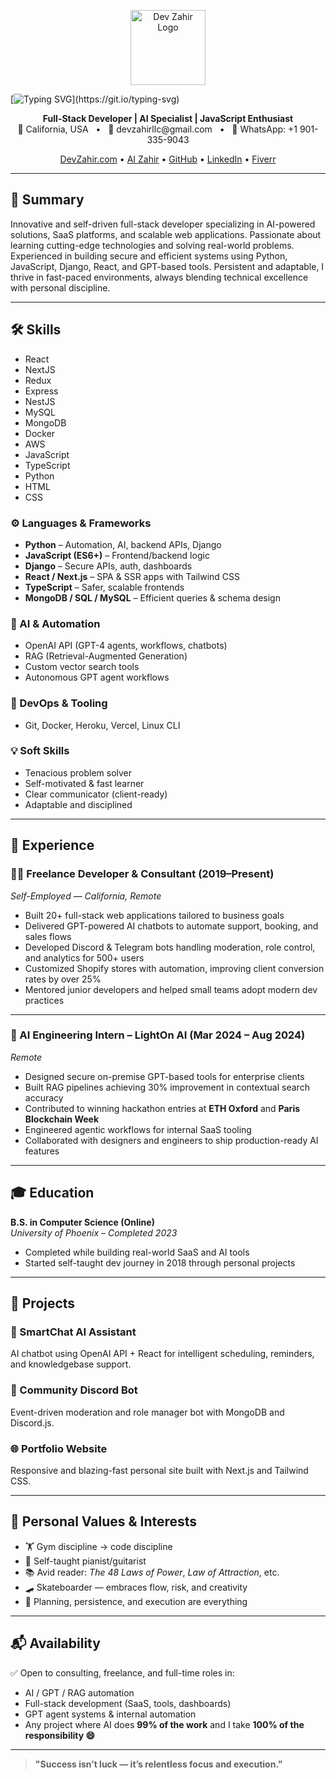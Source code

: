 <p align="center">
  <img src="https://i.ibb.co/LXc7LfGM/avatar-devzahir-modified.png" alt="Dev Zahir Logo" width="120"/>
</p>

[![Typing SVG](https://readme-typing-svg.herokuapp.com?font=Fira+Code&pause=1000&width=435&lines=Hi+I%E2%80%99m+Dev+Zahir;I'm+a+Professional+Program+Developer.)](https://git.io/typing-svg)

<p align="center">
<strong>Full-Stack Developer | AI Specialist | JavaScript Enthusiast</strong><br/>
  📍 California, USA &nbsp; • &nbsp; 📧 devzahirllc@gmail.com &nbsp; • &nbsp; 📱 WhatsApp: +1 901-335-9043
</p>

<p align="center">
  <a href="https://devzahir.com">DevZahir.com</a> • <a href="https://aizahir.netlify.app/">AI Zahir</a> • 
  <a href="https://github.com/devzahirx3">GitHub</a> • 
  <a href="https://linkedin.com/in/dev-zahir-54baa5376">LinkedIn</a> • 
  <a href="https://fiverr.com/s/m5Vb1g8">Fiverr</a>
</p>

---

## 🧠 Summary

Innovative and self-driven full-stack developer specializing in AI-powered solutions, SaaS platforms, and scalable web applications. Passionate about learning cutting-edge technologies and solving real-world problems. Experienced in building secure and efficient systems using Python, JavaScript, Django, React, and GPT-based tools. Persistent and adaptable, I thrive in fast-paced environments, always blending technical excellence with personal discipline.

---

## 🛠️ Skills
- React
- NextJS
- Redux
- Express
- NestJS
- MySQL
- MongoDB
- Docker
- AWS
- JavaScript
- TypeScript
- Python
- HTML
- CSS


### ⚙️ Languages & Frameworks
- **Python** – Automation, AI, backend APIs, Django
- **JavaScript (ES6+)** – Frontend/backend logic
- **Django** – Secure APIs, auth, dashboards
- **React / Next.js** – SPA & SSR apps with Tailwind CSS
- **TypeScript** – Safer, scalable frontends
- **MongoDB / SQL / MySQL** – Efficient queries & schema design

### 🧠 AI & Automation
- OpenAI API (GPT-4 agents, workflows, chatbots)
- RAG (Retrieval-Augmented Generation)
- Custom vector search tools
- Autonomous GPT agent workflows

### 🧰 DevOps & Tooling
- Git, Docker, Heroku, Vercel, Linux CLI

### 💡 Soft Skills
- Tenacious problem solver
- Self-motivated & fast learner
- Clear communicator (client-ready)
- Adaptable and disciplined

---

## 💼 Experience

### 🧑‍💻 Freelance Developer & Consultant (2019–Present)  
*Self-Employed — California, Remote*

- Built 20+ full-stack web applications tailored to business goals
- Delivered GPT-powered AI chatbots to automate support, booking, and sales flows
- Developed Discord & Telegram bots handling moderation, role control, and analytics for 500+ users
- Customized Shopify stores with automation, improving client conversion rates by over 25%
- Mentored junior developers and helped small teams adopt modern dev practices

---

### 🧪 AI Engineering Intern – LightOn AI (Mar 2024 – Aug 2024)  
*Remote*

- Designed secure on-premise GPT-based tools for enterprise clients
- Built RAG pipelines achieving 30% improvement in contextual search accuracy
- Contributed to winning hackathon entries at **ETH Oxford** and **Paris Blockchain Week**
- Engineered agentic workflows for internal SaaS tooling
- Collaborated with designers and engineers to ship production-ready AI features

---

## 🎓 Education

**B.S. in Computer Science (Online)**  
*University of Phoenix – Completed 2023*

- Completed while building real-world SaaS and AI tools
- Started self-taught dev journey in 2018 through personal projects

---

## 🚀 Projects

### 🧠 SmartChat AI Assistant
AI chatbot using OpenAI API + React for intelligent scheduling, reminders, and knowledgebase support.

### 🤖 Community Discord Bot
Event-driven moderation and role manager bot with MongoDB and Discord.js.

### 🌐 Portfolio Website
Responsive and blazing-fast personal site built with Next.js and Tailwind CSS.

---

## 🎯 Personal Values & Interests

- 🏋️ Gym discipline → code discipline  
- 🎹 Self-taught pianist/guitarist  
- 📚 Avid reader: *The 48 Laws of Power*, *Law of Attraction*, etc.  
- 🛹 Skateboarder — embraces flow, risk, and creativity  
- 🔑 Planning, persistence, and execution are everything  

---

## 📬 Availability

✅ Open to consulting, freelance, and full-time roles in:
- AI / GPT / RAG automation  
- Full-stack development (SaaS, tools, dashboards)  
- GPT agent systems & internal automation  
- Any project where AI does **99% of the work** and I take **100% of the responsibility 😄**

---

> **"Success isn’t luck — it’s relentless focus and execution."**
